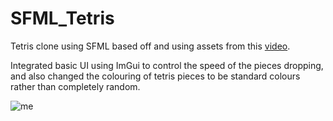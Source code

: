 # SFML_Tetris

Tetris clone using SFML based off and using assets from this [video](https://youtu.be/zH_omFPqMO4?si=CAL0uuf-0cqUdIwa).

Integrated basic UI using ImGui to control the speed of the pieces dropping, and also changed the colouring of tetris pieces
to be standard colours rather than completely random.

![me](https://github.com/Edyth-K/SFML_Tetris/blob/master/sfml_tetris_gif.gif)

